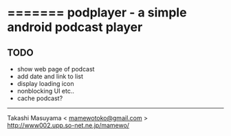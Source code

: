 =======
podplayer - a simple android podcast player
=======

## TODO
- show web page of podcast
- add date and link to list
- display loading icon
- nonblocking UI etc..
- cache podcast?

----
Takashi Masuyama < mamewotoko@gmail.com >  
http://www002.upp.so-net.ne.jp/mamewo/

